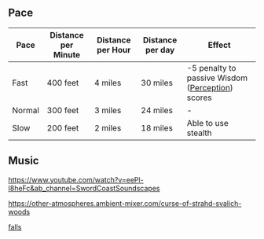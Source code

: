 

## Pace

|Pace|Distance per Minute|Distance per Hour|Distance per day|Effect|
|---|---|---|---|---|
|Fast|400 feet|4 miles|30 miles|-5 penalty to passive Wisdom ([Perception](https://www.dndbeyond.com/compendium/rules/basic-rules/using-ability-scores#Perception)) scores|
|Normal|300 feet|3 miles|24 miles|-|
|Slow|200 feet|2 miles|18 miles|Able to use stealth|



## Music

https://www.youtube.com/watch?v=eePl-I8heFc&ab_channel=SwordCoastSoundscapes

https://other-atmospheres.ambient-mixer.com/curse-of-strahd-svalich-woods

[falls](https://rpg.ambient-mixer.com/tser-falls-curse-of-strahd)